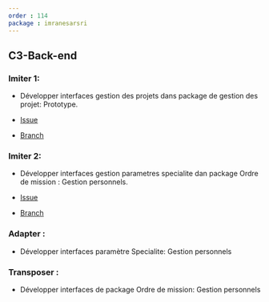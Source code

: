 ```yaml
---
order : 114
package : imranesarsri
---
```


## C3-Back-end

### Imiter 1:
- Développer interfaces gestion des projets dans package de gestion des projet: Prototype.

- [Issue](https://github.com/labs-web/prototype/issues/22)
- [Branch](https://github.com/labs-web/prototype/tree/22-gestionprojets_projetsbackend-3)

### Imiter 2:
- Développer interfaces gestion parametres specialite dan package Ordre de mission : Gestion personnels.

- [Issue](https://github.com/solicoders/gestion-personnels/issues/99)
- [Branch](https://github.com/solicoders/gestion-personnels/tree/99-gestionparametres_specialitefrontend)

### Adapter :
- Développer interfaces paramètre Specialite: Gestion personnels

### Transposer :
- Développer interfaces de package Ordre de mission: Gestion personnels